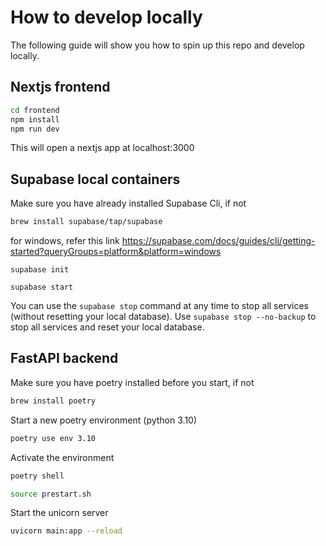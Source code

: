 # How to develop locally 
The following guide will show you how to spin up this repo and develop locally.
## Nextjs frontend
```bash
cd frontend
npm install
npm run dev
```
This will open a nextjs app at localhost:3000
## Supabase local containers
Make sure you have already installed Supabase Cli, if not
```bash
brew install supabase/tap/supabase
```
for windows, refer this link https://supabase.com/docs/guides/cli/getting-started?queryGroups=platform&platform=windows

```
supabase init
```
```
supabase start
```
You can use the `supabase stop` command at any time to stop all services (without resetting your local database). Use `supabase stop --no-backup` to stop all services and reset your local database.
## FastAPI backend
Make sure you have poetry installed before you start, if not
```bash
brew install poetry
```
Start a new poetry environment (python 3.10)
```bash
poetry use env 3.10
```
Activate the environment
```bash
poetry shell
```
```bash
source prestart.sh
```
Start the unicorn server
```bash
uvicorn main:app --reload
```